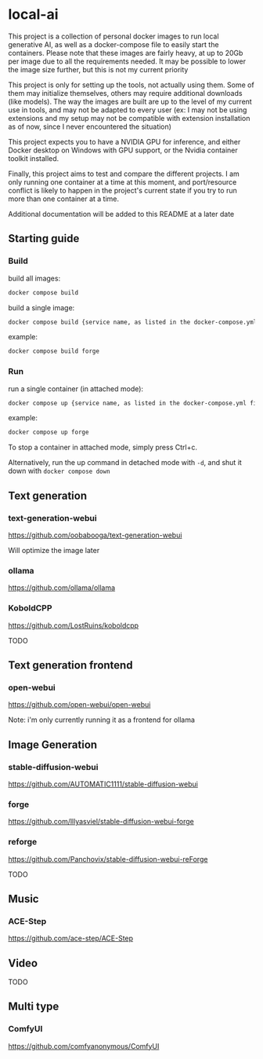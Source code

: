 # local-ai

This project is a collection of personal docker images to run local generative AI, as well as a docker-compose file to easily start the containers.
Please note that these images are fairly heavy, at up to 20Gb per image due to all the requirements needed. It may be possible to lower the image size further, but this is not my current priority

This project is only for setting up the tools, not actually using them. Some of them may initialize themselves, others may require additional downloads (like models).
The way the images are built are up to the level of my current use in tools, and may not be adapted to every user (ex: I may not be using extensions and my setup may not be compatible with extension installation as of now, since I never encountered the situation)

This project expects you to have a NVIDIA GPU for inference, and either Docker desktop on Windows with GPU support, or the Nvidia container toolkit installed.

Finally, this project aims to test and compare the different projects. I am only running one container at a time at this moment, and port/resource conflict is likely to happen in the project's current state if you try to run more than one container at a time.

Additional documentation will be added to this README at a later date

## Starting guide

### Build
build all images:
```sh
docker compose build
```

build a single image:
```sh
docker compose build {service name, as listed in the docker-compose.yml file}
```

example: 
```sh
docker compose build forge
```

### Run
run a single container (in attached mode):
```sh
docker compose up {service name, as listed in the docker-compose.yml file}
```

example: 
```sh
docker compose up forge
```
To stop a container in attached mode, simply press Ctrl+c. 

Alternatively, run the up command in detached mode with `-d`, and shut it down with `docker compose down`


## Text generation

### text-generation-webui

https://github.com/oobabooga/text-generation-webui

Will optimize the image later

### ollama

https://github.com/ollama/ollama

### KoboldCPP

https://github.com/LostRuins/koboldcpp

TODO

## Text generation frontend

### open-webui

https://github.com/open-webui/open-webui

Note: i'm only currently running it as a frontend for ollama

## Image Generation

### stable-diffusion-webui

https://github.com/AUTOMATIC1111/stable-diffusion-webui

### forge

https://github.com/lllyasviel/stable-diffusion-webui-forge

### reforge

https://github.com/Panchovix/stable-diffusion-webui-reForge

TODO

## Music

### ACE-Step

https://github.com/ace-step/ACE-Step

## Video

TODO


## Multi type
### ComfyUI

https://github.com/comfyanonymous/ComfyUI
